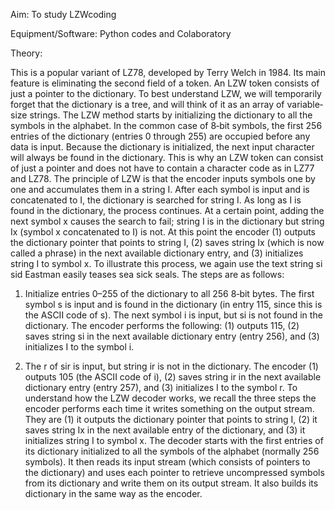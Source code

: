 Aim: To study LZWcoding

Equipment/Software: Python codes and Colaboratory

Theory:

This is a popular variant of LZ78, developed by Terry Welch in 1984. Its main
feature is eliminating the second field of a token. An LZW token consists of just a pointer to
the dictionary. To best understand LZW, we will temporarily forget that the dictionary is a
tree, and will think of it as an array of variable‐size strings. The LZW method starts by
initializing the dictionary to all the symbols in the alphabet. In the common case of 8‐bit
symbols, the first 256 entries of the dictionary (entries 0 through 255) are occupied before any
data is input. Because the dictionary is initialized, the next input character will always be
found in the dictionary. This is why an LZW token can consist of just a pointer and does
not have to contain a character code as in LZ77 and LZ78.
The principle of LZW is that the encoder inputs symbols one by one and accumulates
them
in a string I. After each symbol is input and is concatenated to I, the dictionary is searched for
string I. As long as I is found in the dictionary, the process continues. At a certain point,
adding the next symbol x causes the search to fail; string I is in the dictionary but string Ix
(symbol x concatenated to I) is not. At this point the encoder (1) outputs the dictionary
pointer that points to string I, (2) saves string Ix (which is now called a phrase) in the
next available dictionary entry, and (3) initializes string I to symbol x. To illustrate this
process, we again use the text string si sid Eastman easily teases sea sick seals. The steps are
as follows:
1. Initialize entries 0–255 of the dictionary to all 256 8‐bit bytes. The first symbol s is input
and is
found in the dictionary (in entry 115, since this is the ASCII code of s). The next symbol i is
input, but si is not found in the dictionary. The encoder performs the following: (1) outputs
115, (2) saves string si in the next available dictionary entry (entry 256), and (3) initializes I to
the symbol i.

2. The r of sir is input, but string ir is not in the dictionary. The encoder (1) outputs 105 (the
ASCII code of i), (2) saves string ir in the next available dictionary entry (entry 257), and (3)
initializes I to the symbol r.
To understand how the LZW decoder works, we recall the three steps the encoder performs
each time it writes something on the output stream. They are (1) it outputs the dictionary
pointer that points to string I, (2) it saves string Ix in the next available entry of the
dictionary, and (3) it initializes string I to symbol x. The decoder starts with the first entries of
its dictionary initialized to all the symbols of the alphabet (normally 256 symbols). It then
reads its input stream (which consists of pointers to the dictionary) and uses each pointer
to retrieve uncompressed symbols from its dictionary and write them on its output stream. It
also builds its dictionary in the same way as the encoder.
